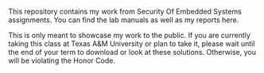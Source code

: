 This repository contains my work from Security Of Embedded Systems assignments. You can find the lab manuals as well as my reports here.

This is only meant to showcase my work to the public. If you are currently taking this class at Texas A&M University or plan to take it, please wait until the end of your term to download or look at these solutions. Otherwise, you will be violating the Honor Code.
